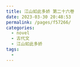 ```yaml
---
title: 江山如此多娇 第二十六卷
date: 2023-03-30 20:48:53
permalink: /pages/f57266/
categories:
  - novel
  - 古代文
  - 江山如此多娇
tags:
  - 
---
```

